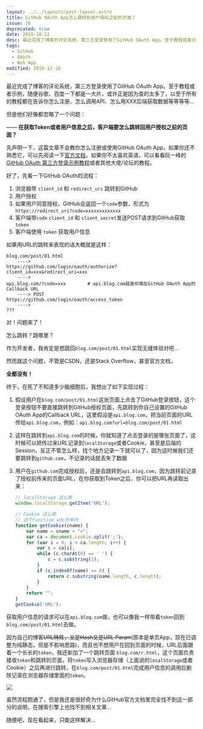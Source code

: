 ```yaml
---
layout: ../../layouts/post-layout.astro
title: GitHub OAuth App怎么跳转到用户授权之前的页面？
issue: 76
deprecated: true
date: 2019-10-22
desc: 最近完成了博客的评论系统，第三方登录使用了GitHub OAuth App。至于教程或者示例，随便谷歌、百度一下都是一大片，或许正是因为查的太多了，以至于所有的教程都在告诉你怎么注册、怎么调用API、怎么用XXX后端获取数据等等等等...
tags: 
  - GitHub
  - OAuth
  - Web App
modified: 2019-12-10
---
```


最近完成了博客的评论系统，第三方登录使用了GitHub OAuth App。至于教程或者示例，随便谷歌、百度一下都是一大片，或许正是因为查的太多了，以至于所有的教程都在告诉你怎么注册、怎么调用API、怎么用XXX后端获取数据等等等等...

但是他们好像都忽略了一个问题：

—— **在获取Token或者用户信息之后，客户端要怎么跳转回用户授权之前的页面？**

先声明一下，这篇文章不会教你怎么注册或使用GitHub OAuth App，如果你还不熟悉它，可以先阅读一下[官方文档]( https://developer.github.com/apps/building-oauth-apps/ )，如果你不太喜欢英语，可以看看阮一峰的[GitHub OAuth 第三方登录示例教程]( http://www.ruanyifeng.com/blog/2019/04/github-oauth.html )或者其他大佬/论坛的教程。

好了，先看一下GitHub OAuth的流程：

1. 浏览器带 `client_id` 和 `redirect_uri` 跳转到GitHub
2. 用户授权
3. 如果用户同意授权，GitHub会返回一个`code`参数，形式为 `https://redirect_uri?code=xxxxxxxxxxxxx`
4. 客户端带`code` `client_id` 和 `client_secret`发送POST请求到GitHub获取 `token`
5. 客户端使用 `token` 获取用户信息

如果用URL的跳转来表现的话大概就是这样：

```plaintext
blog.com/post/01.html
    ---->
https://github.com/login/oauth/authorize?client_id=xxx&redirect_uri=xxx
    ---->
api.blog.com/?code=xxx        # api.blog.com就是你填在GitHub OAuth App的Callback URL
    ----> POST
https://github.com/login/oauth/access_token
    ---->
???
```

对！问题来了！

怎么跳转？跳哪里？

作为开发者，我肯定是想跳回`blog.com/post/01.html`实现无缝体验对吧...

然而就这个问题，不管是CSDN，还是Stack Overflow，甚至官方文档，

**全都没有！**



终于，在死了不知道多少脑细胞后，我想出了如下实现过程：

1. 假设用户在`blog.com/post/01.html`这张页面上点击了GitHub登录按钮，这个登录按钮不要直接跳转到GitHub授权页面，先跳转到你自己设置的GitHub OAuth App的Callback URL，这里假设是`api.blog.com`，把当前页面的URL传给`api.blog.com`，例如：`api.blog.com?url=blog.com/post/01.html`

2. 这样在跳转到`api.blog.com`的时候，你就知道了点击登录的是哪张页面了，这时候可以把传过来URL记录到`localStorage`或者Cookie，甚至是后端的Session，反正不管怎么样，找个地方记录一下就可以了，因为这时候我们还要跳转到`github.com`，不记录的话就丢失了数据

3. 用户在`github.com`完成授权后，还是会跳转到`api.blog.com`，因为跳转前记录了授权前传来的页面URL，在你获取到Token之后，你可以把URL再读取出来：

   ```javascript
   // localStorage 这么用
   window.localStorage.getItem('URL');
   
   // Cookie 这么用
   // 这个function w3c抄来的
   function getCookie(cname) {
       var name = cname + "=";
       var ca = document.cookie.split(';');
       for (var i = 0; i < ca.length; i++) {
           var c = ca[i];
           while (c.charAt(0) == ' ') {
               c = c.substring(1);
           }
           if (c.indexOf(name) == 0) {
               return c.substring(name.length, c.length);
           }
       }
       return "";
   }
   getCookie('URL');
   ```

获取用户信息的请求可以在`api.blog.com`做，也可以像我一样带着`token`回到`blog.com/post/01.html`去做。

因为自己的博客~~URL特殊，又是Hash又是URL Param~~(原本是单页App，现在已调整为纯静态，但是不影响思路)，而且也不想用户在回到页面的时候，URL后面跟着一个长长的`token`，我还新加了一个跳转页面 `blog.com/r.html`，这个页面负责接收`token`和跳转的页面，将`token`写入浏览器存储（上面说的`localStorage`或者Cookie）之后再进行跳转，在`blog.com/post/01.html`完成用户信息的调用后删除记录在浏览器存储里面的`token`。

![](https://blog-r2.jw1.dev/p_assets/201910/nice.gif?width=100px&center=1)

虽然流程跑通了，但是我还是很好奇为什么GitHub官方文档里完全找不到这一部分的说明，在搜索引擎上也找不到相关文章...

随便吧，现在看起来，只能这样解决...
